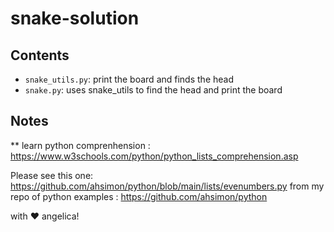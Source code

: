 # snake-solution

## Contents

- `snake_utils.py`: print the board and finds the head
- `snake.py`: uses snake_utils to find the head and print the board


## Notes
** learn python comprenhension : https://www.w3schools.com/python/python_lists_comprehension.asp


Please see  this one: https://github.com/ahsimon/python/blob/main/lists/evenumbers.py from my repo of python examples : https://github.com/ahsimon/python


with  :heart:   angelica!
